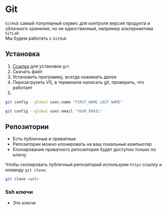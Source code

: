 # Git

`GitHub` самый популярный сервис для контроля версия продукта и облачного хранения, но не единственный, например альтернаятива `GitLab` \
Мы будем работать с `GitHub`

## Установка

1. [Ссылка](https://git-scm.com/downloads) для установки `git`
2. Cкачать файл
3. Установить программу, всегда нажимать далее
4. Перезагрузить VS, в терминале написать git, проверить, что работает
5.

```sh
git config --global user.name "FIRST_NAME LAST_NAME"
```

```sh
git config --global user.email "YOUR_EMAIL"
```

## Репозитории

- Есть публичные и приватные
- Репозитории можно клонировать на ваш локальные компьютер
- Клонирование приватного репозитория будет доступно только по ключу

Чтобы скопировать публичный репозиторий используем `https` ссылку и команду `git clone`:

```sh
git clone <url>
```

### Ssh ключи

- Это ключи
